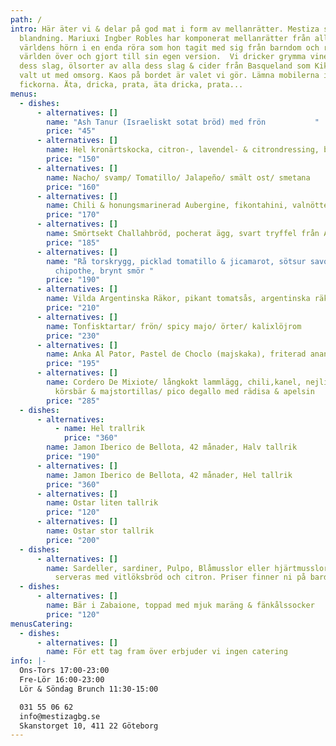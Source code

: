 ```yaml
---
path: /
intro: Här äter vi & delar på god mat i form av mellanrätter. Mestiza står för
  blandning. Mariuxi Ingber Robles har komponerat mellanrätter från alla
  världens hörn i en enda röra som hon tagit med sig från barndom och resor
  världen över och gjort till sin egen version.  Vi dricker grymma viner av alla
  dess slag, ölsorter av alla dess slag & cider från Basqueland som Kiki Ingber
  valt ut med omsorg. Kaos på bordet är valet vi gör. Lämna mobilerna i
  fickorna. Äta, dricka, prata, äta dricka, prata...
menus:
  - dishes:
      - alternatives: []
        name: "Ash Tanur (Israeliskt sotat bröd) med frön           "
        price: "45"
      - alternatives: []
        name: Hel kronärtskocka, citron-, lavendel- & citrondressing, blåbärsmajo
        price: "150"
      - alternatives: []
        name: Nacho/ svamp/ Tomatillo/ Jalapeño/ smält ost/ smetana
        price: "160"
      - alternatives: []
        name: Chili & honungsmarinerad Aubergine, fikontahini, valnötter
        price: "170"
      - alternatives: []
        name: Smörtsekt Challahbröd, pocherat ägg, svart tryffel från Alba
        price: "185"
      - alternatives: []
        name: "Rå torskrygg, picklad tomatillo & jicamarot, sötsur savojkål, chili
          chipothe, brynt smör "
        price: "190"
      - alternatives: []
        name: Vilda Argentinska Räkor, pikant tomatsås, argentinska räkor, hjärtmusslor
        price: "210"
      - alternatives: []
        name: Tonfisktartar/ frön/ spicy majo/ örter/ kalixlöjrom
        price: "230"
      - alternatives: []
        name: Anka Al Pator, Pastel de Choclo (majskaka), friterad ananas
        price: "195"
      - alternatives: []
        name: Cordero De Mixiote/ långkokt lammlägg, chili,kanel, nejlika, kummin/
          körsbär & majstortillas/ pico degallo med rädisa & apelsin
        price: "285"
  - dishes:
      - alternatives:
          - name: Hel trallrik
            price: "360"
        name: Jamon Iberico de Bellota, 42 månader, Halv tallrik
        price: "190"
      - alternatives: []
        name: Jamon Iberico de Bellota, 42 månader, Hel tallrik
        price: "360"
      - alternatives: []
        name: Ostar liten tallrik
        price: "120"
      - alternatives: []
        name: Ostar stor tallrik
        price: "200"
  - dishes:
      - alternatives: []
        name: Sardeller, sardiner, Pulpo, Blåmusslor eller hjärtmusslor mm. i konserver,
          serveras med vitlöksbröd och citron. Priser finner ni på bardisken.
  - dishes:
      - alternatives: []
        name: Bär i Zabaione, toppad med mjuk maräng & fänkålssocker
        price: "120"
menusCatering:
  - dishes:
      - alternatives: []
        name: För ett tag fram över erbjuder vi ingen catering
info: |-
  Ons-Tors 17:00-23:00
  Fre-Lör 16:00-23:00 
  Lör & Söndag Brunch 11:30-15:00

  031 55 06 62
  info@mestizagbg.se
  Skanstorget 10, 411 22 Göteborg
---
```

